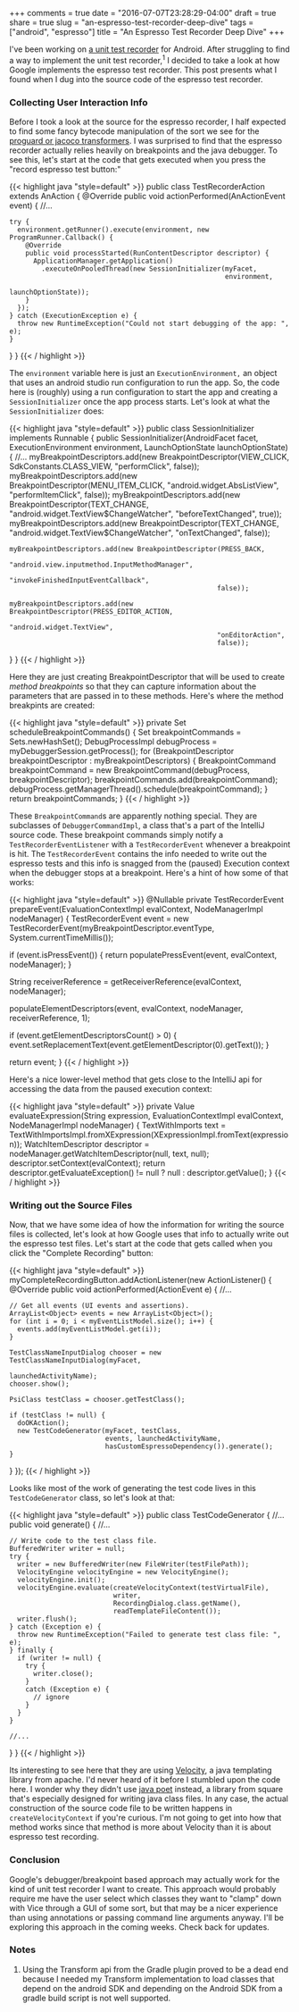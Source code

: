 +++
comments = true
date = "2016-07-07T23:28:29-04:00"
draft = true
share = true
slug = "an-espresso-test-recorder-deep-dive"
tags = ["android", "espresso"]
title = "An Espresso Test Recorder Deep Dive"
+++

I've been working on [a unit test recorder](http://www.philosophicalhacker.com/post/why-dont-we-have-a-unit-test-recorder/) for Android. After struggling to find a way to implement the unit test recorder,<sup>1</sup> I decided to take a look at how Google implements the espresso test recorder. This post presents what I found when I dug into the source code of the espresso test recorder.

### Collecting User Interaction Info

Before I took a look at the source for the espresso recorder, I half expected to find some fancy bytecode manipulation of the sort we see for the [proguard or jacoco transformers](https://android.googlesource.com/platform/tools/base/+/gradle_2.0.0/build-system/gradle-core/src/main/groovy/com/android/build/gradle/internal/transforms). I was surprised to find that the espresso recorder actually relies heavily on breakpoints and the java debugger. To see this, let's start at the code that gets executed when you press the "record espresso test button:"

{{< highlight java "style=default" >}}
public class TestRecorderAction extends AnAction {
  @Override
  public void actionPerformed(AnActionEvent event) {
    //...    

    try {
      environment.getRunner().execute(environment, new ProgramRunner.Callback() {
        @Override
        public void processStarted(RunContentDescriptor descriptor) {
          ApplicationManager.getApplication()
            .executeOnPooledThread(new SessionInitializer(myFacet,
                                                          environment,
                                                          launchOptionState));
        }
      });
    } catch (ExecutionException e) {
      throw new RuntimeException("Could not start debugging of the app: ", e);
    }
  }
}
{{< / highlight >}}

The `environment` variable here is just an `ExecutionEnvironment,` an object that uses an android studio run configuration to run the app. So, the code here is (roughly) using a run configuration to start the app and creating a `SessionInitializer` once the app process starts. Let's look at what the `SessionInitializer` does:

{{< highlight java "style=default" >}}
public class SessionInitializer implements Runnable {
  public SessionInitializer(AndroidFacet facet, ExecutionEnvironment environment, LaunchOptionState launchOptionState) {
    //...
    myBreakpointDescriptors.add(new BreakpointDescriptor(VIEW_CLICK,
                                                          SdkConstants.CLASS_VIEW,
                                                          "performClick",
                                                          false));
    myBreakpointDescriptors.add(new BreakpointDescriptor(MENU_ITEM_CLICK,
                                                        "android.widget.AbsListView",
                                                        "performItemClick",
                                                        false));
    myBreakpointDescriptors.add(new BreakpointDescriptor(TEXT_CHANGE,
                                                        "android.widget.TextView$ChangeWatcher",
                                                        "beforeTextChanged",
                                                        true));
    myBreakpointDescriptors.add(new BreakpointDescriptor(TEXT_CHANGE,
                                                        "android.widget.TextView$ChangeWatcher",
                                                        "onTextChanged",
                                                        false));

    myBreakpointDescriptors.add(new BreakpointDescriptor(PRESS_BACK,
                                                        "android.view.inputmethod.InputMethodManager",
                                                        "invokeFinishedInputEventCallback",
                                                        false));

    myBreakpointDescriptors.add(new BreakpointDescriptor(PRESS_EDITOR_ACTION,
                                                        "android.widget.TextView",
                                                        "onEditorAction",
                                                        false));
  }
}
{{< / highlight >}}

Here they are just creating BreakpointDescriptor that will be used to create *method breakpoints* so that they can capture information about the parameters that are passed in to these methods. Here's where the method breakpints are created:

{{< highlight java "style=default" >}}
private Set<BreakpointCommand> scheduleBreakpointCommands() {
  Set<BreakpointCommand> breakpointCommands = Sets.newHashSet();
  DebugProcessImpl debugProcess = myDebuggerSession.getProcess();
  for (BreakpointDescriptor breakpointDescriptor : myBreakpointDescriptors) {
    BreakpointCommand breakpointCommand = new BreakpointCommand(debugProcess,
                                                                breakpointDescriptor);
    breakpointCommands.add(breakpointCommand);
    debugProcess.getManagerThread().schedule(breakpointCommand);
  }
  return breakpointCommands;
}
{{< / highlight >}}

These `BreakpointCommand`s are apparently nothing special. They are subclasses of `DebuggerCommandImpl`, a class that's a part of the IntelliJ source code. These breakpoint commands simply notify a `TestRecorderEventListener` with a `TestRecorderEvent` whenever a breakpoint is hit. The `TestRecorderEvent` contains the info needed to write out the espresso tests and this info is snagged from the (paused) Execution context when the debugger stops at a breakpoint. Here's a hint of how some of that works:

{{< highlight java "style=default" >}}
@Nullable
private TestRecorderEvent prepareEvent(EvaluationContextImpl evalContext, NodeManagerImpl nodeManager) {
  TestRecorderEvent event = new TestRecorderEvent(myBreakpointDescriptor.eventType, System.currentTimeMillis());

  if (event.isPressEvent()) {
    return populatePressEvent(event, evalContext, nodeManager);
  }

  String receiverReference = getReceiverReference(evalContext, nodeManager);

  populateElementDescriptors(event, evalContext, nodeManager, receiverReference, 1);

  if (event.getElementDescriptorsCount() > 0) {
    event.setReplacementText(event.getElementDescriptor(0).getText());
  }

  return event;
}
{{< / highlight >}}

Here's a nice lower-level method that gets close to the IntelliJ api for accessing the data from the paused execution context:

{{< highlight java "style=default" >}}
private Value evaluateExpression(String expression, EvaluationContextImpl evalContext, NodeManagerImpl nodeManager) {
  TextWithImports text = TextWithImportsImpl.fromXExpression(XExpressionImpl.fromText(expression));
  WatchItemDescriptor descriptor = nodeManager.getWatchItemDescriptor(null, text, null);
  descriptor.setContext(evalContext);
  return descriptor.getEvaluateException() != null ? null : descriptor.getValue();
}
{{< / highlight >}}

### Writing out the Source Files

Now, that we have some idea of how the information for writing the source files is collected, let's look at how Google uses that info to actually write out the espresso test files. Let's start at the code that gets called when you click the "Complete Recording" button:

{{< highlight java "style=default" >}}
myCompleteRecordingButton.addActionListener(new ActionListener() {
  @Override
  public void actionPerformed(ActionEvent e) {
    //...

    // Get all events (UI events and assertions).
    ArrayList<Object> events = new ArrayList<Object>();
    for (int i = 0; i < myEventListModel.size(); i++) {
      events.add(myEventListModel.get(i));
    }

    TestClassNameInputDialog chooser = new TestClassNameInputDialog(myFacet,
                                                                    launchedActivityName);
    chooser.show();

    PsiClass testClass = chooser.getTestClass();

    if (testClass != null) {
      doOKAction();
      new TestCodeGenerator(myFacet, testClass,
                            events, launchedActivityName,
                            hasCustomEspressoDependency()).generate();
    }
  }
});
{{< / highlight >}}

Looks like most of the work of generating the test code lives in this `TestCodeGenerator` class, so let's look at that:

{{< highlight java "style=default" >}}
public class TestCodeGenerator {
  //...
  public void generate() {
    //...

    // Write code to the test class file.
    BufferedWriter writer = null;
    try {
      writer = new BufferedWriter(new FileWriter(testFilePath));
      VelocityEngine velocityEngine = new VelocityEngine();
      velocityEngine.init();
      velocityEngine.evaluate(createVelocityContext(testVirtualFile),
                              writer,
                              RecordingDialog.class.getName(),
                              readTemplateFileContent());
      writer.flush();
    } catch (Exception e) {
      throw new RuntimeException("Failed to generate test class file: ", e);
    } finally {
      if (writer != null) {
        try {
          writer.close();
        }
        catch (Exception e) {
          // ignore
        }
      }
    }

    //...
  }
}
{{< / highlight >}}

Its interesting to see here that they are using [Velocity](http://velocity.apache.org/), a java templating library from apache. I'd never heard of it before I stumbled upon the code here. I wonder why they didn't use [java poet](https://github.com/square/javapoet) instead, a library from square that's especially designed for writing java class files. In any case, the actual construction of the source code file to be written happens in `createVelocityContext` if you're curious. I'm not going to get into how that method works since that method is more about Velocity than it is about espresso test recording.

### Conclusion

Google's debugger/breakpoint based approach may actually work for the kind of unit test recorder I want to create. This approach would probably require me have the user select which classes they want to "clamp" down with Vice through a GUI of some sort, but that may be a nicer experience than using annotations or passing command line arguments anyway. I'll be exploring this approach in the coming weeks. Check back for updates.

### Notes

1. Using the Transform api from the Gradle plugin proved to be a dead end because I needed my Transform implementation to load classes that depend on the android SDK and depending on the Android SDK from a gradle build script is not well supported.

